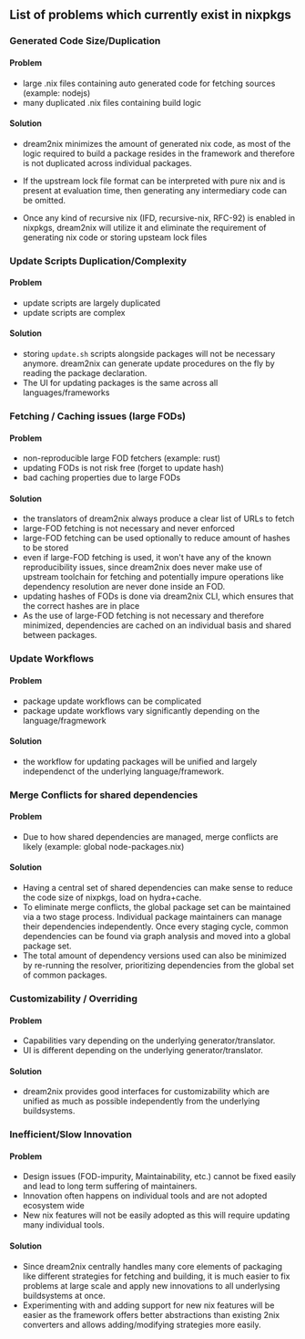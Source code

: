 ## List of problems which currently exist in nixpkgs

### Generated Code Size/Duplication

#### Problem

- large .nix files containing auto generated code for fetching sources (example: nodejs)
- many duplicated .nix files containing build logic

#### Solution

- dream2nix minimizes the amount of generated nix code, as most of the logic required to build a package resides in the framework and therefore is not duplicated across individual packages.

- If the upstream lock file format can be interpreted with pure nix and is present at evaluation time, then generating any intermediary code can be omitted.

- Once any kind of recursive nix (IFD, recursive-nix, RFC-92) is enabled in nixpkgs, dream2nix will utilize it and eliminate the requirement of generating nix code or storing upsteam lock files

### Update Scripts Duplication/Complexity

#### Problem

- update scripts are largely duplicated
- update scripts are complex

#### Solution

- storing `update.sh` scripts alongside packages will not be necessary anymore. dream2nix can generate update procedures on the fly by reading the package declaration.
- The UI for updating packages is the same across all languages/frameworks

### Fetching / Caching issues (large FODs)

#### Problem

- non-reproducible large FOD fetchers (example: rust)
- updating FODs is not risk free (forget to update hash)
- bad caching properties due to large FODs

#### Solution

- the translators of dream2nix always produce a clear list of URLs to fetch
- large-FOD fetching is not necessary and never enforced
- large-FOD fetching can be used optionally to reduce amount of hashes to be stored
- even if large-FOD fetching is used, it won't have any of the known reproducibility issues, since dream2nix does never make use of upstream toolchain for fetching and potentially impure operations like dependency resolution are never done inside an FOD.
- updating hashes of FODs is done via dream2nix CLI, which ensures that the correct hashes are in place
- As the use of large-FOD fetching is not necessary and therefore minimized, dependencies are cached on an individual basis and shared between packages.

### Update Workflows

#### Problem

- package update workflows can be complicated
- package update workflows vary significantly depending on the language/fragmework

#### Solution

- the workflow for updating packages will be unified and largely independenct of the underlying language/framework.

### Merge Conflicts for shared dependencies

#### Problem

- Due to how shared dependencies are managed, merge conflicts are likely (example: global node-packages.nix)

#### Solution

- Having a central set of shared dependencies can make sense to reduce the code size of nixpkgs, load on hydra+cache.
- To eliminate merge conflicts, the global package set can be maintained via a two stage process. Individual package maintainers can manage their dependencies independently. Once every staging cycle, common dependencies can be found via graph analysis and moved into a global package set.
- The total amount of dependency versions used can also be minimized by re-running the resolver, prioritizing dependencies from the global set of common packages.

### Customizability / Overriding

#### Problem

- Capabilities vary depending on the underlying generator/translator.
- UI is different depending on the underlying generator/translator.

#### Solution

- dream2nix provides good interfaces for customizability which are unified as much as possible independently from the underlying buildsystems.

### Inefficient/Slow Innovation

#### Problem

- Design issues (FOD-impurity, Maintainability, etc.) cannot be fixed easily and lead to long term suffering of maintainers.
- Innovation often happens on individual tools and are not adopted ecosystem wide
- New nix features will not be easily adopted as this will require updating many individual tools.

#### Solution

- Since dream2nix centrally handles many core elements of packaging like different strategies for fetching and building, it is much easier to fix problems at large scale and apply new innovations to all underlysing buildsystems at once.
- Experimenting with and adding support for new nix features will be easier as the framework offers better abstractions than existing 2nix converters and allows adding/modifying strategies more easily.
